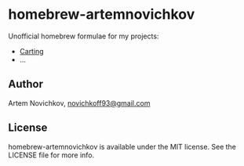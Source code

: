 # homebrew-artemnovichkov

Unofficial homebrew formulae for my projects:

- [Carting](https://github.com/artemnovichkov/Carting)
- ...

## Author

Artem Novichkov, novichkoff93@gmail.com

## License

homebrew-artemnovichkov is available under the MIT license. See the LICENSE file for more info.
